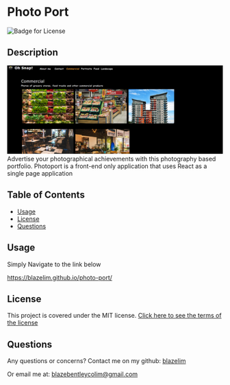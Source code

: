 
# Photo Port
![Badge for License](https://img.shields.io/badge/license-MIT-blueviolet)

## Description
![Front Page of Photo Port](./assets/photoport.png)
Advertise your photographical achievements with this photography based portfolio. Photoport is a front-end only application that uses React as a single page application
## Table of Contents
* [Usage](#usage)
* [License](#license)
* [Questions](#questions)
## Usage
Simply Navigate to the link below

https://blazelim.github.io/photo-port/
## License
This project is covered under the MIT license.
[Click here to see the terms of the license](https://choosealicense.com/licenses/mit/)
## Questions
Any questions or concerns?
Contact me on my github: [blazelim](https://github.com/blazelim/)

Or email me at: blazebentleycolim@gmail.com
